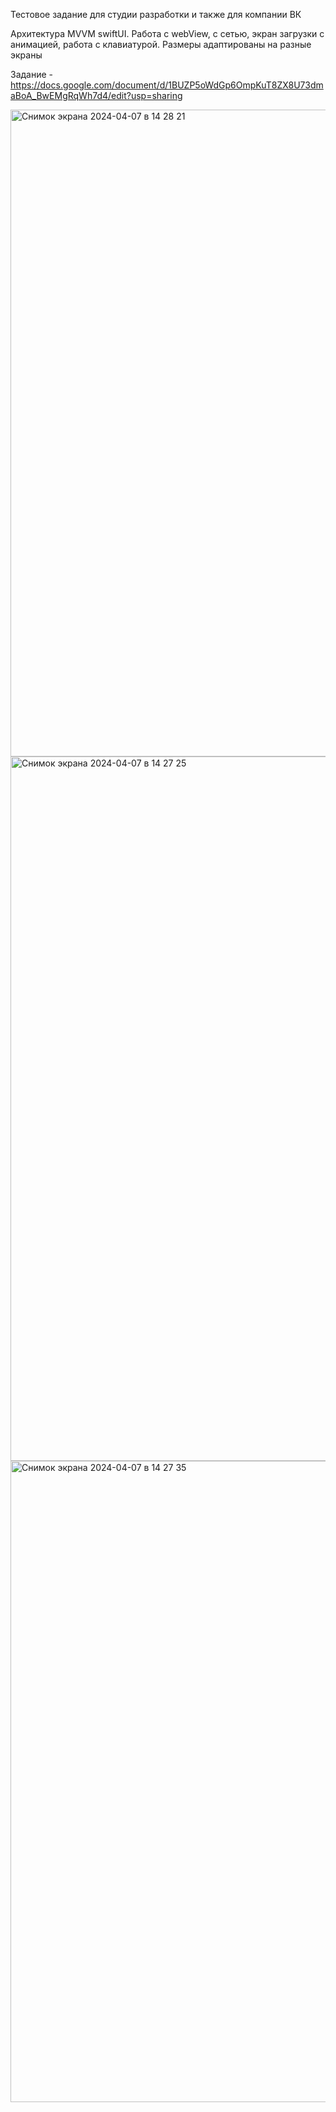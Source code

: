 Тестовое задание для студии разработки и также для компании ВК

Архитектура MVVM swiftUI. Работа с webView, с сетью, экран загрузки с анимацией, работа с клавиатурой. Размеры адаптированы на разные экраны

Задание - https://docs.google.com/document/d/1BUZP5oWdGp6OmpKuT8ZX8U73dmaBoA_BwEMgRqWh7d4/edit?usp=sharing

<img width="1035" alt="Снимок экрана 2024-04-07 в 14 28 21" src="https://github.com/Croleack/testVk/assets/121854191/02475d5b-ef40-4312-9287-6de38a4cbda3">
<img width="1127" alt="Снимок экрана 2024-04-07 в 14 27 25" src="https://github.com/Croleack/testVk/assets/121854191/c951f406-46be-4c9a-b8e8-e7f5bfc5564f">
<img width="1026" alt="Снимок экрана 2024-04-07 в 14 27 35" src="https://github.com/Croleack/testVk/assets/121854191/6f37b549-06ee-41ef-aff9-972945ef8c44">
